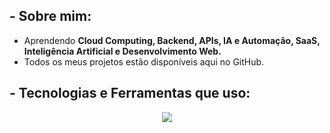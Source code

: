 
## - Sobre mim:

- Aprendendo **Cloud Computing, Backend, APIs, IA e Automação, SaaS, Inteligência Artificial e Desenvolvimento Web.**
- Todos os meus projetos estão disponíveis aqui no GitHub.


## - Tecnologias e Ferramentas que uso:

<p align="center">
  <img src="https://skillicons.dev/icons?i=python,js,java,nodejs,react,html,css,tailwind,git,github,docker,linux,mysql,postgres," />
</p>


